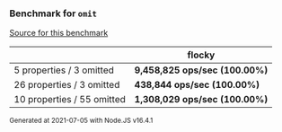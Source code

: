 ### Benchmark for `omit`

[Source for this benchmark](./benchmark.ts)

|                            | flocky                          |
| -------------------------- | ------------------------------- |
| 5 properties / 3 omitted   | **9,458,825 ops/sec (100.00%)** |
| 26 properties / 3 omitted  | **438,844 ops/sec (100.00%)**   |
| 10 properties / 55 omitted | **1,308,029 ops/sec (100.00%)** |

<sup>Generated at 2021-07-05 with Node.JS v16.4.1</sup>
